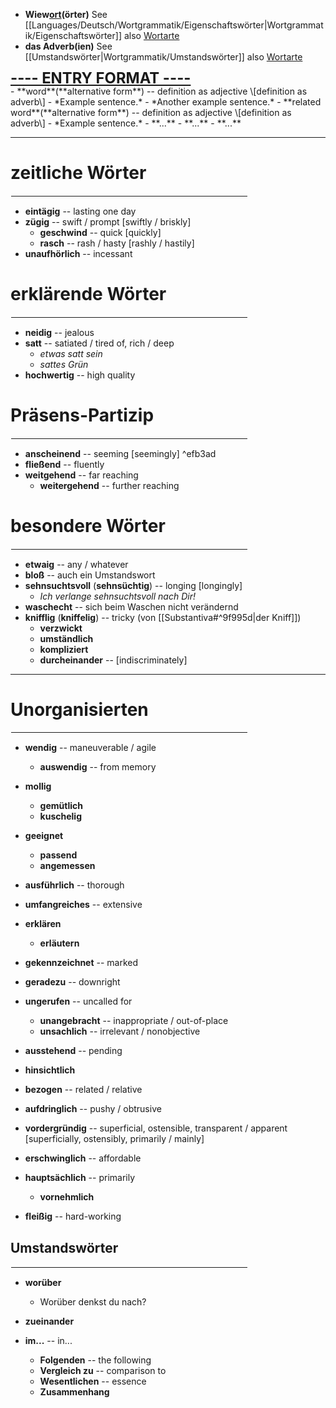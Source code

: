 - <b>Wiew<ins>ort</ins>(örter)</b>
See [[Languages/Deutsch/Wortgrammatik/Eigenschaftswörter|Wortgrammatik/Eigenschaftswörter]] also [Wortarte](https://de.wiktionary.org/wiki/Hilfe:Wortart)
- **das Adverb(ien)**
See [[Umstandswörter|Wortgrammatik/Umstandswörter]] also [Wortarte](https://de.wiktionary.org/wiki/Hilfe:Wortart)

<div style="font-size:1.7em;display:flex;line-height:1em;"><b><ins>---- ENTRY FORMAT ----</ins></b></div>
- **word**(**alternative form**) -- definition as adjective \[definition as adverb\]
	- *Example sentence.*
	- *Another example sentence.*
	- **related word**(**alternative form**) -- definition as adjective \[definition as adverb\]
		- *Example sentence.*
		- **...**
	- **...**
- **...**

<hr style="border-color:black">

# zeitliche Wörter
<hr width="75%" style="border: 1px solid white">

- **eintägig** -- lasting one day
- **zügig** -- swift / prompt \[swiftly / briskly\]
	- **geschwind** -- quick \[quickly\]
	- **rasch** -- rash / hasty \[rashly / hastily\]
- **unaufhörlich** -- incessant

# erklärende Wörter
<hr width="75%" align="right" style="border: 1px solid white">

- **neidig** -- jealous
- **satt** -- satiated / tired of, rich / deep
	- *etwas satt sein*
	- *sattes Grün*
- **hochwertig** -- high quality

# Präsens-Partizip
<hr width="75%" align="right" style="border: 1px solid white">

- **anscheinend** -- seeming \[seemingly\] ^efb3ad
- **fließend** -- fluently
- **weitgehend** -- far reaching
	- **weitergehend** -- further reaching

# besondere Wörter
<hr width="75%" align="right" style="border: 1px solid white">

- **etwaig** -- any / whatever
- **bloß** -- auch ein Umstandswort
- **sehnsuchtsvoll** (**sehnsüchtig**) -- longing \[longingly\]
	- *Ich verlange sehnsuchtsvoll nach Dir!*
- **waschecht** -- sich beim Waschen nicht verändernd
- **knifflig** (**kniffelig**) -- tricky (von [[Substantiva#^9f995d|der Kniff]])
	- **verzwickt**
	- **umständlich**
	- **kompliziert**
	- **durcheinander** -- \[indiscriminately\]

---
# Unorganisierten
<hr width="75%" align="right" style="border: 1px solid white">

- **wendig** -- maneuverable / agile
	- **auswendig** -- from memory
- **mollig**
	- **gemütlich**
	- **kuschelig**
- **geeignet**
	- **passend**
	- **angemessen**

- **ausführlich** -- thorough
- **umfangreiches** -- extensive

- **erklären**
	- **erläutern**
- **gekennzeichnet** -- marked
- **geradezu** -- downright
- **ungerufen** -- uncalled for
	- **unangebracht** -- inappropriate / out-of-place
	- **unsachlich** -- irrelevant / nonobjective
- **ausstehend** -- pending
- **hinsichtlich**

- **bezogen** -- related / relative
- **aufdringlich** -- pushy / obtrusive
- **vordergründig** -- superficial, ostensible, transparent / apparent \[superficially, ostensibly, primarily / mainly\]
- **erschwinglich** -- affordable
- **hauptsächlich** -- primarily
	- **vornehmlich**
- **fleißig** -- hard-working

## Umstandswörter
<hr width="75%" align="right" style="border: 1px solid white">

- **worüber**
	- Worüber denkst du nach?

- **zueinander**
- **im...** -- in...
	- **Folgenden** -- the following
	- **Vergleich zu** -- comparison to
	- **Wesentlichen** -- essence
	- **Zusammenhang**
